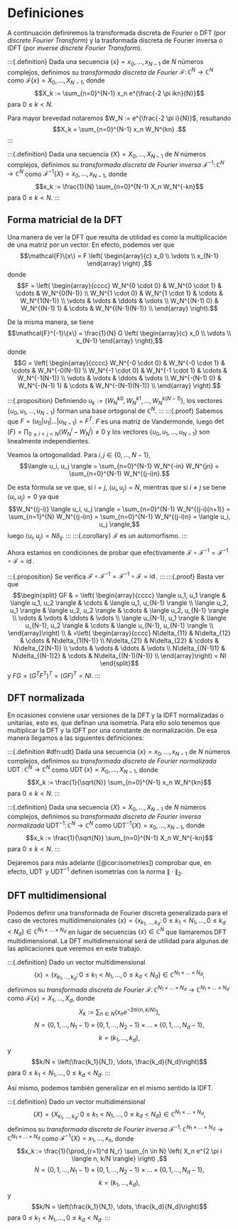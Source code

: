 # Definiciones

A continuación definiremos la transformada discreta de Fourier o DFT (por *discrete Fourier Transform*) y la trasformada discreta de Fourier inversa o IDFT (por *inverse discrete Fourier Transform*).

:::{.definition}
Dada una secuencia $\{x\}=x_0, \dots, x_{N-1}$ de $N$ números complejos, definimos su *transformada discreta de Fourier* $\mathcal{F} \colon \mathbb{C}^N \to \mathbb{C}^N$ como $\mathcal{F}\{x\}= X_0, \dots, X_{N-1}$, donde
$$X_k := \sum_{n=0}^{N-1} x_n e^{\frac{-2 \pi ikn}{N}}$$
para $0 \leq k < N$.

Para mayor brevedad notaremos $W_N := e^{\frac{-2 \pi i}{N}}$, resultando
$$X_k = \sum_{n=0}^{N-1} x_n W_N^{kn} .$$
:::

:::{.definition}
Dada una secuencia $\{X\}=X_0, \dots, X_{N-1}$ de $N$ números complejos, definimos su *transformada discreta de Fourier inversa* $\mathcal{F}^{-1} \colon \mathbb{C}^N \to \mathbb{C}^N$ como $\mathcal{F}^{-1}\{X\}= x_0, \dots, x_{N-1}$, donde
$$x_k := \frac{1}{N} \sum_{n=0}^{N-1} X_n W_N^{-kn}$$
para $0 \leq k < N$.
:::

## Forma matricial de la DFT

Una manera de ver la DFT que resulta de utilidad es como la multiplicación de una matriz por un vector. En efecto, podemos ver que
$$\mathcal{F}\{x\} = F \left( \begin{array}{c} x_0 \\ \vdots \\ x_{N-1} \end{array} \right) ,$$
donde
$$F = \left( \begin{array}{cccc}
W_N^{0 \cdot 0} & W_N^{0 \cdot 1} & \cdots & W_N^{0(N-1)}     \\
W_N^{1 \cdot 0} & W_N^{1 \cdot 1} & \cdots & W_N^{1(N-1)}     \\
\vdots          & \vdots          & \ddots & \vdots           \\
W_N^{(N-1) 0}   & W_N^{(N-1) 1}   & \cdots & W_N^{(N-1)(N-1)} \\
\end{array} \right).$$

De la misma manera, se tiene
$$\mathcal{F}^{-1}\{x\} = \frac{1}{N} G \left( \begin{array}{c} x_0 \\ \vdots \\ x_{N-1} \end{array} \right),$$
donde
$$G = \left( \begin{array}{cccc}
W_N^{-0 \cdot 0} & W_N^{-0 \cdot 1} & \cdots & W_N^{-0(N-1)}     \\
W_N^{-1 \cdot 0} & W_N^{-1 \cdot 1} & \cdots & W_N^{-1(N-1)}     \\
\vdots          & \vdots          & \ddots & \vdots           \\
W_N^{-(N-1) 0}   & W_N^{-(N-1) 1}   & \cdots & W_N^{-(N-1)(N-1)} \\
\end{array} \right).$$

:::{.proposition}
Definiendo $u_k := \left( W_N^{k0}, W_N^{k1}, \dots, W_N^{k(N-1)}\right)$, los vectores $\{u_0, u_1, \dots, u_{N-1}\}$ forman una base ortogonal de $\mathbb{C}^N$.
:::
:::{.proof}
Sabemos que $F = (u_0 | u_1 | \dots | u_{N-1}) = F^T$. $F$ es una matriz de Vandermonde, luego $\det(F) = \prod_{0 \leq i < j < N} (W_N^i - W_N^j) \neq 0$ y los vectores $\{u_0, u_1, \dots, u_{N-1}\}$ son linealmente independientes.

Veamos la ortogonalidad. Para $i, j \in \{0, \dots, N-1\}$,
$$\langle u_i, u_j \rangle = \sum_{n=0}^{N-1} W_N^{-in} W_N^{jn} = \sum_{n=0}^{N-1} W_N^{(j-i)n}.$$

De esta fórmula se ve que, si $i=j$, $\langle u_i, u_j \rangle = N$, mientras que si $i \neq j$ se tiene $\langle u_i, u_j \rangle = 0$ ya que
$$W_N^{(j-i)} \langle u_i, u_j \rangle = \sum_{n=0}^{N-1} W_N^{(j-i)(n+1)} = \sum_{n=1}^{N} W_N^{(j-i)n} = \sum_{n=0}^{N-1} W_N^{(j-i)n} = \langle u_i, u_j \rangle,$$
luego $\langle u_i, u_j \rangle = N \delta_{ij}$.
:::
:::{.corollary}
$\mathcal{F}$ es un automorfismo.
:::

Ahora estamos en condiciones de probar que efectivamente $\mathcal{F} \circ \mathcal{F}^{-1} = \mathcal{F}^{-1} \circ \mathcal{F} = \operatorname{id}$.

:::{.proposition}
Se verifica $\mathcal{F} \circ \mathcal{F}^{-1} = \mathcal{F}^{-1} \circ \mathcal{F} = \operatorname{id}$.
:::
:::{.proof}
Basta ver que
$$\begin{split}
GF & = \left( \begin{array}{cccc}
\langle u_1, u_1 \rangle     & \langle u_1, u_2 \rangle     & \cdots & \langle u_1, u_{N-1} \rangle     \\
\langle u_2, u_1 \rangle     & \langle u_2, u_2 \rangle     & \cdots & \langle u_2, u_{N-1} \rangle     \\
\vdots                       & \vdots                       & \ddots & \vdots                           \\
\langle u_{N-1}, u_1 \rangle & \langle u_{N-1}, u_2 \rangle & \cdots & \langle u_{N-1}, u_{N-1} \rangle \\
\end{array}\right) \\
& =\left( \begin{array}{cccc}
N\delta_{11} & N\delta_{12} & \cdots & N\delta_{1(N-1)}             \\
N\delta_{21} & N\delta_{22} & \cdots & N\delta_{2(N-1)}             \\
\vdots       & \vdots       & \ddots & \vdots                       \\
N\delta_{(N-1)1} & N\delta_{(N-1)2} & \cdots & N\delta_{(N-1)(N-1)} \\
\end{array}\right) = NI
\end{split}$$
y $FG = \left(G^T F^T\right)^T = (GF)^T = NI$.
:::

## DFT normalizada

En ocasiones conviene usar versiones de la DFT y la IDFT normalizadas o unitarias, esto es, que definan una isometría. Para ello solo tenemos que multiplicar la DFT y la IDFT por una constante de normalización. De esa manera llegamos a las siguientes definiciones:

:::{.definition #dfn:udt}
Dada una secuencia $\{x\}=x_0, \dots, x_{N-1}$ de $N$ números complejos, definimos su *transformada discreta de Fourier normalizada* $\operatorname{UDT} \colon \mathbb{C}^N \to \mathbb{C}^N$ como $\operatorname{UDT}\{x\}= X_0, \dots, X_{N-1}$, donde
$$X_k := \frac{1}{\sqrt{N}} \sum_{n=0}^{N-1} x_n W_N^{kn}$$
para $0 \leq k < N$.
:::

:::{.definition}
Dada una secuencia $\{X\}=X_0, \dots, X_{N-1}$ de $N$ números complejos, definimos su *transformada discreta de Fourier inversa normalizada* $\operatorname{UDT}^{-1} \colon \mathbb{C}^N \to \mathbb{C}^N$ como $\operatorname{UDT}^{-1}\{X\}= x_0, \dots, x_{N-1}$, donde
$$x_k := \frac{1}{\sqrt{N}} \sum_{n=0}^{N-1} X_n W_N^{-kn}$$
para $0 \leq k < N$.
:::

Dejaremos para más adelante ([@cor:isometries]) comprobar que, en efecto, $\operatorname{UDT}$ y $\operatorname{UDT}^{-1}$ definen isometrías con la norma $\| \cdot \|_2$.

## DFT multidimensional

Podemos definir una transformada de Fourier discreta generalizada para el caso de vectores multidimensionales $\{x\} = \{x_{k_1, \dots, k_d} \colon 0 \leq k_1 < N_1, \dots, 0 \leq k_d < N_d \} \in \mathbb{C}^{N_1 \times \dots \times N_d}$ en lugar de secuencias $\{x\} \in \mathbb{C}^N$ que llamaremos DFT multidimensional. La DFT multidimensional será de utilidad para algunas de las aplicaciones que veremos en este trabajo.

:::{.definition}
Dado un vector multidimensional
$$\{x\} = \{x_{k_1, \dots, k_d} \colon 0 \leq k_1 < N_1, \dots, 0 \leq k_d < N_d \} \in \mathbb{C}^{N_1 \times \dots \times N_d},$$
definimos su *transformada discreta de Fourier* $\mathcal{F} \colon \mathbb{C}^{N_1 \times \dots \times N_d} \to \mathbb{C}^{N_1 \times \dots \times N_d}$ como $\mathcal{F}\{x\} = X_1, \dots, X_d$, donde
$$X_k := \sum_{n \in N} \left( x_n e^{- 2 \pi i \langle n, k/N \rangle} \right) ,$$
$$N = \{0, 1, \dots, N_1-1\} \times \{0, 1, \dots, N_2-1\} \times \dots \times \{0, 1, \dots, N_d-1\} ,$$
$$k = (k_1, \dots, k_d) ,$$
y
$$k/N = \left(\frac{k_1}{N_1}, \dots, \frac{k_d}{N_d}\right)$$
para $0 \leq k_1 < N_1, \dots, 0 \leq k_d < N_d$.
:::

Así mismo, podemos también generalizar en el mismo sentido la IDFT.

:::{.definition}
Dado un vector multidimensional
$$\{X\} = \{X_{k_1, \dots, k_d} \colon 0 \leq k_1 < N_1, \dots, 0 \leq k_d < N_d \} \in \mathbb{C}^{N_1 \times \dots \times N_d} ,$$
definimos su *transformada discreta de Fourier inversa* $\mathcal{F}^{-1} \colon \mathbb{C}^{N_1 \times \dots \times N_d} \to \mathbb{C}^{N_1 \times \dots \times N_d}$ como $\mathcal{F}^{-1}\{X\} = x_1, \dots, x_n$, donde
$$x_k := \frac{1}{\prod_{r=1}^d N_r} \sum_{n \in N} \left( X_n e^{2 \pi i \langle n, k/N \rangle} \right) ,$$
$$N = \{0, 1, \dots, N_1-1\} \times \{0, 1, \dots, N_2-1\} \times \dots \times \{0, 1, \dots, N_d-1\} ,$$
$$k = (k_1, \dots, k_d) ,$$
y
$$k/N = \left(\frac{k_1}{N_1}, \dots, \frac{k_d}{N_d}\right)$$
para $0 \leq k_1 < N_1, \dots, 0 \leq k_d < N_d$.
:::

